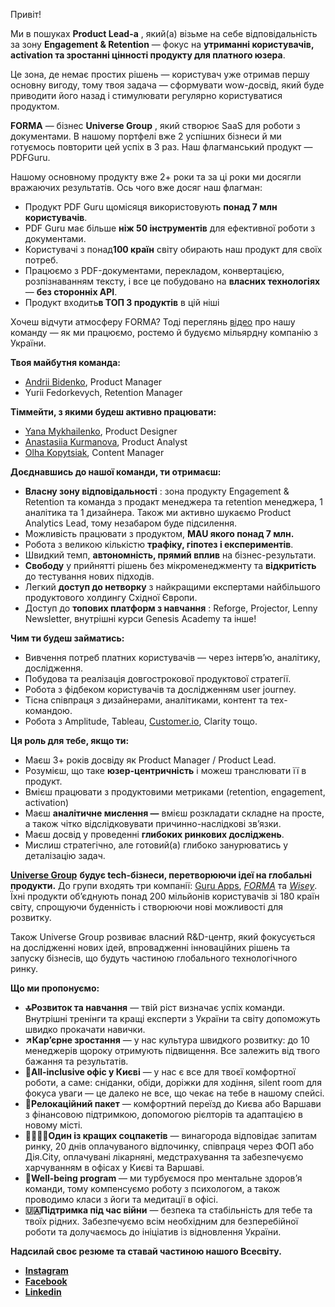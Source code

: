 Привіт!

Ми в пошуках **Product Lead-а** , який(а) візьме на себе відповідальність за
зону **Engagement & Retention** — фокус на **утриманні користувачів,
activation та зростанні цінності продукту для платного юзера**.

Це зона, де немає простих рішень — користувач уже отримав першу основну
вигоду, тому твоя задача — сформувати wow-досвід, який буде приводити його
назад і стимулювати регулярно користуватися продуктом.

**FORMA** — бізнес **Universe Group** , який створює SaaS для роботи з
документами. В нашому портфелі вже 2 успішних бізнеси й ми готуємось повторити
цей успіх в 3 раз. Наш флагманський продукт — PDFGuru.

Нашому основному продукту вже 2+ роки та за ці роки ми досягли вражаючих
результатів. Ось чого вже досяг наш флагман:

  * Продукт PDF Guru щомісяця використовують **понад 7 млн користувачів**.
  * PDF Guru має більше **ніж 50 інструментів** для ефективної роботи з документами.
  * Користувачі з понад**100 країн** світу обирають наш продукт для своїх потреб.
  * Працюємо з PDF-документами, перекладом, конвертацією, розпізнаванням тексту, і все це побудовано на **власних технологіях** — **без сторонніх API**.
  * Продукт входить**в ТОП 3 продуктів** в цій ніші

Хочеш відчути атмосферу FORMA? Тоді переглянь
[відео](https://www.youtube.com/watch?v=2ciKp1SG2MM) про нашу команду — як ми
працюємо, ростемо й будуємо мільярдну компанію з України.

**Твоя майбутня команда:**

  * [Andrii Bidenko](https://www.linkedin.com/in/andriibdnk/), Product Manager
  * Yurii Fedorkevych, Retention Manager

**Тіммейти, з якими будеш активно працювати:**

  * [Yana Mykhailenko](https://www.linkedin.com/in/yana-mykhailenko/), Product Designer
  * [Anastasiia Kurmanova](https://www.linkedin.com/in/anastasiia-kurmanova/), Product Analyst
  * [Olha Kopytsiak](https://www.linkedin.com/in/olha-kopytsiak/), Content Manager

**Доєднавшись до нашої команди, ти отримаєш:**

  * **Власну зону відповідальності** : зона продукту Engagement & Retention та команда з продакт менеджера та retention менеджера, 1 аналітика та 1 дизайнера. Також ми активно шукаємо Product Analytics Lead, тому незабаром буде підсилення.
  * Можливість працювати з продуктом, **MAU якого понад 7 млн.**
  * Робота з великою кількістю **трафіку, гіпотез і експериментів**.
  * Швидкий темп, **автономність, прямий вплив** на бізнес-результати.
  * **Свободу** у прийнятті рішень без мікроменеджменту та **відкритість** до тестування нових підходів.
  * Легкий **доступ до нетворку** з найкращими експертами найбільшого продуктового холдингу Східної Європи.
  * Доступ до **топових платформ з навчання** : Reforge, Projector, Lenny Newsletter, внутрішні курси Genesis Academy та інше!

**Чим ти будеш займатись:**

  * Вивчення потреб платних користувачів — через інтерв’ю, аналітику, дослідження.
  * Побудова та реалізація довгострокової продуктової стратегії.
  * Робота з фідбеком користувачів та дослідженням user journey.
  * Тісна співпраця з дизайнерами, аналітиками, контент та тех-командою.
  * Робота з Amplitude, Tableau, [Customer.io](http://customer.io/), Clarity тощо.

**Ця роль для тебе, якщо ти:**

  * Маєш 3+ років досвіду як Product Manager / Product Lead.
  * Розумієш, що таке **юзер-центричність** і можеш транслювати її в продукт.
  * Вмієш працювати з продуктовими метриками (retention, engagement, activation)
  * Маєш **аналітичне мислення —** вмієш розкладати складне на просте, а також чітко відслідковувати причинно-наслідкові звʼязки.
  * Маєш досвід у проведенні **глибоких ринкових досліджень**.
  * Мислиш стратегічно, але готовий(а) глибоко занурюватись у деталізацію задач.

**[Universe
Group](https://robota.ua/redirect?event_name=url_click&redir_token=eyJPcmlnaW5hbFVybCI6Imh0dHBzOi8vdW5pLnRlY2gvIiwiVmFjYW5jeUlkIjoxMDM3MzgxMn0=)**
**будує tech-бізнеси, перетворюючи ідеї на глобальні продукти.** До групи
входять три компанії: [Guru
Apps](https://robota.ua/redirect?event_name=url_click&redir_token=eyJPcmlnaW5hbFVybCI6Imh0dHBzOi8vYXBwcy5hcHBsZS5jb20vdXMvZGV2ZWxvcGVyL2dtLXVuaXZlcnNlYXBwcy1saW1pdGVkL2lkMTQ3MzI3NjA5OT91dG1fc291cmNlPSU3QiU3Qkd1cnVfQXBwc19JbnN0YWdyYW0lN0QlN0QiLCJWYWNhbmN5SWQiOjEwMzczODEyfQ==),
_[FORMA](https://robota.ua/redirect?event_name=url_click&redir_token=eyJPcmlnaW5hbFVybCI6Imh0dHBzOi8vcGRmZ3VydS5jb20vIiwiVmFjYW5jeUlkIjoxMDM3MzgxMn0=)_
та
_[Wisey](https://robota.ua/redirect?event_name=url_click&redir_token=eyJPcmlnaW5hbFVybCI6Imh0dHBzOi8vd2lzZXkuYXBwLyIsIlZhY2FuY3lJZCI6MTAzNzM4MTJ9)_.
Їхні продукти об’єднують понад 200 мільйонів користувачів зі 180 країн світу,
спрощуючи буденність і створюючи нові можливості для розвитку.

Також Universe Group розвиває власний R&D-центр, який фокусується на
дослідженні нових ідей, впровадженні інноваційних рішень та запуску бізнесів,
що будуть частиною глобального технологічного ринку.

**Що ми пропонуємо:**

  * **🔝Розвиток та навчання** — твій ріст визначає успіх команди. Внутрішні тренінги та кращі експерти з України та світу допоможуть швидко прокачати навички.
  * **↗️Кар’єрне зростання** — у нас культура швидкого розвитку: до 10 менеджерів щороку отримують підвищення. Все залежить від твого бажання та результатів.
  * **📍All-inclusive офіс у Києві** — у нас є все для твоєї комфортної роботи, а саме: сніданки, обіди, доріжки для ходіння, silent room для фокуса уваги — це далеко не все, що чекає на тебе в нашому спейсі.
  * **🧳Релокаційний пакет** — комфортний переїзд до Києва або Варшави з фінансовою підтримкою, допомогою рієлторів та адаптацією в новому місті.
  * **🤜🏻🤛🏻Один із кращих соцпакетів** — винагорода відповідає запитам ринку, 20 днів оплачуваного відпочинку, співпраця через ФОП або Дія.City, оплачувані лікарняні, медстрахування та забезпечуємо харчуванням в офісах у Києві та Варшаві.
  * **💛Well-being program** — ми турбуємося про ментальне здоровʼя команди, тому компенсуємо роботу з психологом, а також проводимо класи з йоги та медитації в офісі.
  * **🇺🇦Підтримка під час війни** — безпека та стабільність для тебе та твоїх рідних. Забезпечуємо всім необхідним для безперебійної роботи та долучаємось до ініціатив із відновлення України.

**Надсилай своє резюме та ставай частиною нашого Всесвіту.**

  * **[Instagram](https://www.instagram.com/universe__apps/)**
  * **[Facebook](https://www.facebook.com/universe.apps.info)**
  * **[Linkedin](https://www.linkedin.com/company/71226745/)**